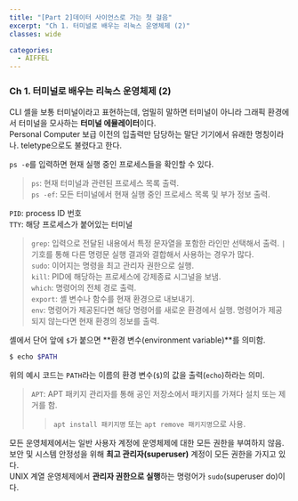```yaml
---
title: "[Part 2]데이터 사이언스로 가는 첫 걸음"
excerpt: "Ch 1. 터미널로 배우는 리눅스 운영체제 (2)"
classes: wide

categories:
  - AIFFEL
---
```

### Ch 1. 터미널로 배우는 리눅스 운영체제 (2)

CLI 셸을 보통 터미널이라고 표현하는데, 엄밀히 말하면 터미널이 아니라 그래픽 환경에서 터미널을 모사하는 **터미널 에뮬레이터**이다.  
Personal Computer 보급 이전의 입출력만 담당하는 말단 기기에서 유래한 명칭이라나. teletype으로도 불렸다고 한다.

`ps -e`를 입력하면 현재 실행 중인 프로세스들을 확인할 수 있다.  
> `ps`: 현재 터미널과 관련된 프로세스 목록 출력.  
> `ps -ef`: 모든 터미널에서 현재 실행 중인 프로세스 목록 및 부가 정보 출력.

`PID`: process ID 번호  
`TTY`: 해당 프로세스가 붙어있는 터미널

> `grep`: 입력으로 전달된 내용에서 특정 문자열을 포함한 라인만 선택해서 출력. `|` 기호를 통해 다른 명령문 실행 결과와 결합해서 사용하는 경우가 많다.  
> `sudo`: 이어지는 명령을 최고 관리자 권한으로 실행.  
> `kill`: PID에 해당하는 프로세스에 강제종료 시그널을 보냄.  
> `which`: 명령어의 전체 경로 출력.  
> `export`: 셸 변수나 함수를 현재 환경으로 내보내기.  
> `env`: 명령어가 제공된다면 해당 명령어를 새로운 환경에서 실행. 명령어가 제공되지 않는다면 현재 환경의 정보를 출력.

셸에서 단어 앞에 `$`가 붙으면 **환경 변수(environment variable)**를 의미함.
```bash
$ echo $PATH
```
위의 예시 코드는 `PATH`라는 이름의 환경 변수(`$`)의 값을 출력(`echo`)하라는 의미.

> `APT`: APT 패키지 관리자를 통해 공인 저장소에서 패키지를 가져다 설치 또는 제거를 함.
>> `apt install 패키지명` 또는 `apt remove 패키지명`으로 사용.

모든 운영체제에서는 일반 사용자 계정에 운영체제에 대한 모든 권한을 부여하지 않음.  
보안 및 시스템 안정성을 위해 **최고 관리자(superuser)** 계정이 모든 권한을 가지고 있다.  
UNIX 계열 운영체제에서 **관리자 권한으로 실행**하는 명령어가 `sudo`(superuser do)이다.